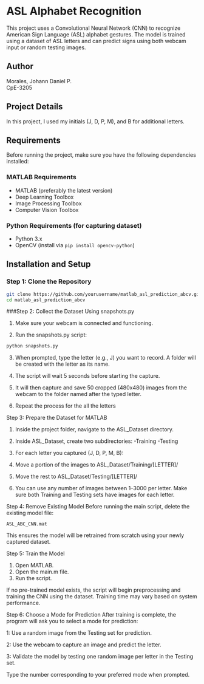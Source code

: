 # ASL Alphabet Recognition

This project uses a Convolutional Neural Network (CNN) to recognize American Sign Language (ASL) alphabet gestures. The model is trained using a dataset of ASL letters and can predict signs using both webcam input or random testing images.

## Author

Morales, Johann Daniel P.  
CpE-3205

## Project Details

In this project, I used my initials (J, D, P, M), and B for additional letters.

## Requirements

Before running the project, make sure you have the following dependencies installed:

### MATLAB Requirements

- MATLAB (preferably the latest version)
- Deep Learning Toolbox
- Image Processing Toolbox
- Computer Vision Toolbox

### Python Requirements (for capturing dataset)

- Python 3.x
- OpenCV (install via `pip install opencv-python`)

## Installation and Setup

### Step 1: Clone the Repository

```bash
git clone https://github.com/yourusername/matlab_asl_prediction_abcv.git
cd matlab_asl_prediction_abcv

```

###Step 2: Collect the Dataset Using snapshots.py
1. Make sure your webcam is connected and functioning.

2. Run the snapshots.py script:

```bash
python snapshots.py
```

3. When prompted, type the letter (e.g., J) you want to record. A folder will be created with the letter as its name.

4. The script will wait 5 seconds before starting the capture.

5. It will then capture and save 50 cropped (480x480) images from the webcam to the folder named after the typed letter.

6. Repeat the process for the all the letters

Step 3: Prepare the Dataset for MATLAB
1. Inside the project folder, navigate to the ASL_Dataset directory.
2. Inside ASL_Dataset, create two subdirectories:
    -Training
    -Testing

3. For each letter you captured (J, D, P, M, B):
4. Move a portion of the images to ASL_Dataset/Training/[LETTER]/
5. Move the rest to ASL_Dataset/Testing/[LETTER]/
6. You can use any number of images between 1–3000 per letter. Make sure both Training and Testing sets have images for each letter.

Step 4: Remove Existing Model
Before running the main script, delete the existing model file:
```
ASL_ABC_CNN.mat
```
This ensures the model will be retrained from scratch using your newly captured dataset.

Step 5: Train the Model
1. Open MATLAB.
2. Open the main.m file.
3. Run the script.

If no pre-trained model exists, the script will begin preprocessing and training the CNN using the dataset. Training time may vary based on system performance.

Step 6: Choose a Mode for Prediction
After training is complete, the program will ask you to select a mode for prediction:

1: Use a random image from the Testing set for prediction.

2: Use the webcam to capture an image and predict the letter.

3: Validate the model by testing one random image per letter in the Testing set.

Type the number corresponding to your preferred mode when prompted.
